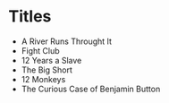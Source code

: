 # Titles

- A River Runs Throught It
- Fight Club
- 12 Years a Slave 
- The Big Short
- 12 Monkeys
- The Curious Case of Benjamin Button